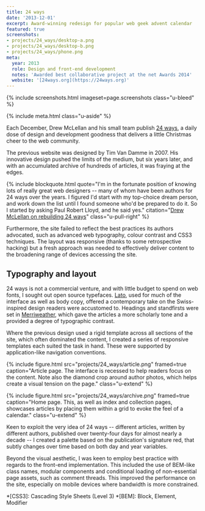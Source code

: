 ```yaml
---
title: 24 ways
date: '2013-12-01'
excerpt: Award-winning redesign for popular web geek advent calendar
featured: true
screenshots:
- projects/24_ways/desktop-a.png
- projects/24_ways/desktop-b.png
- projects/24_ways/phone.png
meta:
  year: 2013
  role: Design and front-end development
  notes: 'Awarded best collaborative project at the net Awards 2014'
  website: '[24ways.org](https://24ways.org)'
---
```

{% include screenshots.html
  imageset=page.screenshots
  class="u-bleed"
%}

{% include meta.html
  class="u-aside"
%}

Each December, Drew McLellan and his small team publish [24 ways][1], a daily dose of design and development goodness that delivers a little Christmas cheer to the web community.

The previous website was designed by Tim Van Damme in 2007. His innovative design pushed the limits of the medium, but six years later, and with an accumulated archive of hundreds of articles, it was fraying at the edges.

{% include blockquote.html
  quote="I'm in the fortunate position of knowing lots of really great web designers -- many of whom have been authors for 24 ways over the years. I figured I'd start with my top-choice dream person, and work down the list until I found someone who'd be prepared to do it. So I started by asking Paul Robert Lloyd, and he said yes."
  citation="[Drew McLellan on rebuilding 24 ways](http://allinthehead.com/retro/366/rebuilding-24-ways)"
  class="u-pull-right"
%}

Furthermore, the site failed to reflect the best practices its authors advocated, such as advanced web typography, colour contrast and CSS3 techniques. The layout was responsive (thanks to some retrospective hacking) but a fresh approach was needed to effectively deliver content to the broadening range of devices accessing the site.

## Typography and layout

24 ways is not a commercial venture, and with little budget to spend on web fonts, I sought out open source typefaces. [Lato][2], used for much of the interface as well as body copy, offered a contemporary take on the Swiss-inspired design readers were accustomed to. Headings and standfirsts were set in [Merriweather][3], which gave the articles a more scholarly tone and a provided a degree of typographic contrast.

Where the previous design used a rigid template across all sections of the site, which often dominated the content, I created a series of responsive templates each suited the task in hand. These were supported by application-like navigation conventions.

{% include figure.html
  src="projects/24_ways/article.png"
  framed=true
  caption="Article page. The interface is recessed to help readers focus on the content. Note also the diamond crop around author photos, which helps create a visual tension on the page."
  class="u-extend"
%}

{% include figure.html
  src="projects/24_ways/archive.png"
  framed=true
  caption="Home page. This, as well as index and collection pages, showcases articles by placing them within a grid to evoke the feel of a calendar."
  class="u-extend"
%}

Keen to exploit the very idea of 24 ways -- different articles, written by different authors, published over twenty-four days for almost nearly a decade -- I created a palette based on the publication's signature red, that subtly changes over time based on both day and year variables.

Beyond the visual aesthetic, I was keen to employ best practice with regards to the front-end implementation. This included the use of BEM-like class names, modular components and conditional loading of non-essential page assets, such as comment threads. This improved the performance on the site, especially on mobile devices where bandwidth is more constrained.

[1]: https://24ways.org
[2]: http://www.latofonts.com
[3]: https://ebensorkin.wordpress.com

*[CSS3]: Cascading Style Sheets (Level 3)
*[BEM]: Block, Element, Modifier
